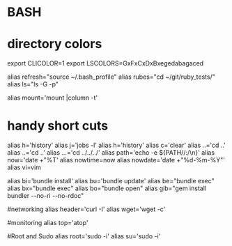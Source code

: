 BASH
====

# directory colors

export CLICOLOR=1
export LSCOLORS=GxFxCxDxBxegedabagaced

alias refresh="source ~/.bash_profile"
alias rubes="cd ~/git/ruby_tests/"
alias ls="ls -G -p"

alias mount='mount |column -t'
# handy short cuts #
alias h='history'
alias j='jobs -l'
alias h='history'
alias c='clear'
alias ..='cd ..'
alias ..='cd ..'
alias ...='cd ../../../'
alias path='echo -e ${PATH//:/\\n}'
alias now='date +"%T'
alias nowtime=now
alias nowdate='date +"%d-%m-%Y"'
alias vi=vim

alias bi='bundle install'
alias bu='bundle update'
alias be="bundle exec"
alias bx="bundle exec"
alias bo="bundle open"
alias gib="gem install bundler --no-ri --no-rdoc"

#networking
alias header='curl -I'
alias wget='wget -c'

#monitoring
alias top='atop'


#Root and Sudo
alias root='sudo -i'
alias su='sudo -i'
